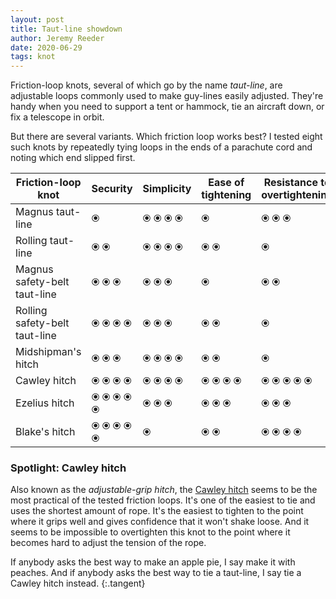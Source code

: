 ```yaml
---
layout: post
title: Taut-line showdown
author: Jeremy Reeder
date: 2020-06-29
tags: knot
---
```


Friction-loop knots, several of which go by the name _taut-line_, are
adjustable loops commonly used to make guy-lines easily adjusted. They're handy
when you need to support a tent or hammock, tie an aircraft down, or fix a
telescope in orbit.

But there are several variants. Which friction loop works best? I tested eight
such knots by repeatedly tying loops in the ends of a parachute cord and noting
which end slipped first.

| Friction-loop knot            | Security   | Simplicity | Ease of tightening | Resistance to overtightening |
|-------------------------------|------------|------------|--------------------|------------------------------|
| Magnus taut-line              | ⦿          | ⦿ ⦿ ⦿ ⦿    | ⦿                  | ⦿ ⦿ ⦿                        |
| Rolling taut-line             | ⦿ ⦿        | ⦿ ⦿ ⦿ ⦿    | ⦿ ⦿                | ⦿                            |
| Magnus safety-belt taut-line  | ⦿ ⦿ ⦿      | ⦿ ⦿ ⦿      | ⦿                  | ⦿ ⦿                          |
| Rolling safety-belt taut-line | ⦿ ⦿ ⦿ ⦿    | ⦿ ⦿ ⦿      | ⦿ ⦿                | ⦿                            |
| Midshipman's hitch            | ⦿ ⦿ ⦿      | ⦿ ⦿ ⦿ ⦿    | ⦿ ⦿                | ⦿                            |
| Cawley hitch                  | ⦿ ⦿ ⦿ ⦿    | ⦿ ⦿ ⦿ ⦿    | ⦿ ⦿ ⦿ ⦿            | ⦿ ⦿ ⦿ ⦿ ⦿                    |
| Ezelius hitch                 | ⦿ ⦿ ⦿ ⦿ ⦿  | ⦿ ⦿ ⦿      | ⦿ ⦿ ⦿              | ⦿ ⦿ ⦿                        |
| Blake's hitch                 | ⦿ ⦿ ⦿ ⦿ ⦿  | ⦿          | ⦿ ⦿                | ⦿ ⦿ ⦿ ⦿                      |


### Spotlight: Cawley hitch

Also known as the _adjustable-grip hitch_, the [Cawley hitch][cawley-hitch]
seems to be the most practical of the tested friction loops. It's one of the
easiest to tie and uses the shortest amount of rope. It's the easiest to
tighten to the point where it grips well and gives confidence that it won't
shake loose. And it seems to be impossible to overtighten this knot to the
point where it becomes hard to adjust the tension of the rope.

If anybody asks the best way to make an apple pie, I say make it with peaches.
And if anybody asks the best way to tie a taut-line, I say tie a Cawley hitch
instead.
{:.tangent}


[cawley-hitch]: https://en.wikipedia.org/wiki/Adjustable_grip_hitch
